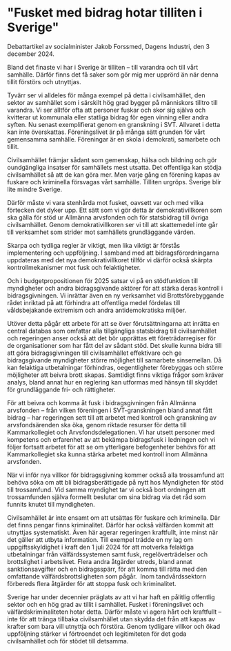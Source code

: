 # "Fusket med bidrag hotar tilliten i Sverige"

Debattartikel av socialminister Jakob Forssmed, Dagens Industri, den 3 december 2024.

Bland det finaste vi har i Sverige är tilliten – till varandra och till vårt samhälle. Därför finns det få saker som gör mig mer upprörd än när denna tillit förstörs och utnyttjas.

Tyvärr ser vi alldeles för många exempel på detta i civilsamhället, den sektor av samhället som i särskilt hög grad bygger på människors tilltro till varandra. Vi ser alltför ofta att personer fuskar och skor sig själva och kvitterar ut kommunala eller statliga bidrag för egen vinning eller andra syften. Nu senast exemplifierat genom en granskning i SVT. Allvaret i detta kan inte överskattas. Föreningslivet är på många sätt grunden för vårt gemensamma samhälle. Föreningar är en skola i demokrati, samarbete och tillit.

Civilsamhället främjar sådant som gemenskap, hälsa och bildning och gör oundgängliga insatser för samhällets mest utsatta. Det offentliga kan stödja civilsamhället så att de kan göra mer. Men varje gång en förening kapas av fuskare och kriminella försvagas vårt samhälle. Tilliten urgröps. Sverige blir lite mindre Sverige.

Därför måste vi vara stenhårda mot fusket, oavsett var och med vilka förtecken det dyker upp. Ett sätt som vi gör detta är demokrativillkoren som ska gälla för stöd ur Allmänna arvsfonden och för statsbidrag till övriga civilsamhället. Genom demokrativillkoren ser vi till att skattemedel inte går till verksamhet som strider mot samhällets grundläggande värden.

Skarpa och tydliga regler är viktigt, men lika viktigt är förstås implementering och uppföljning. I samband med att bidragsförordningarna uppdateras med det nya demokrativillkoret tillför vi därför också skärpta kontrollmekanismer mot fusk och felaktigheter.

Och i budgetpropositionen för 2025 satsar vi på en stödfunktion till myndigheter och andra bidragsgivande aktörer för att stärka deras kontroll i bidragsgivningen. Vi inrättar även en ny verksamhet vid Brottsförebyggande rådet inriktad på att förhindra att offentliga medel fördelas till våldsbejakande extremism och andra antidemokratiska miljöer.

Utöver detta pågår ett arbete för att se över förutsättningarna att inrätta en central databas som omfattar alla tillgängliga statsbidrag till civilsamhället och regeringen anser också att det bör upprättas ett företrädarregiser för de organisationer som har fått del av sådant stöd. Det skulle kunna bidra till att göra bidragsgivningen till civilsamhället effektivare och ge bidragsgivande myndigheter större möjlighet till samarbete sinsemellan. Då kan felaktiga utbetalningar förhindras, oegentligheter förebyggas och större möjligheter att beivra brott skapas. Samtidigt finns viktiga frågor som kräver analys, bland annat hur en reglering kan utformas med hänsyn till skyddet för grundläggande fri- och rättigheter.

För att beivra och komma åt fusk i bidragsgivningen från Allmänna arvsfonden – från vilken föreningen i SVT-granskningen bland annat fått bidrag – har regeringen sett till att arbetet med kontroll och granskning av arvsfondsärenden ska öka, genom riktade resurser för detta till Kammarkollegiet och Arvsfondsdelegationen. Vi har utsett personer med kompetens och erfarenhet av att bekämpa bidragsfusk i ledningen och vi följer fortsatt arbetet för att se om ytterligare befogenheter behövs för att Kammarkollegiet ska kunna stärka arbetet med kontroll inom Allmänna arvsfonden.

När vi inför nya villkor för bidragsgivning kommer också alla trossamfund att behöva söka om att bli bidragsberättigade på nytt hos Myndigheten för stöd till trossamfund. Vid samma myndighet tar vi också bort ordningen att trossamfunden själva formellt beslutar om sina bidrag via det råd som funnits knutet till myndigheten.

Civilsamhället är inte ensamt om att utsättas för fuskare och kriminella. Där det finns pengar finns kriminalitet. Därför har också välfärden kommit att utnyttjas systematiskt. Även här agerar regeringen kraftfullt, inte minst när det gäller att utbyta information. Till exempel trädde en ny lag om uppgiftsskyldighet i kraft den 1 juli 2024 för att motverka felaktiga utbetalningar från välfärdssystemen samt fusk, regelöverträdelser och brottslighet i arbetslivet. Flera andra åtgärder utreds, bland annat sanktionsavgifter och en bidragsspärr, för att komma till rätta med den omfattande välfärdsbrottsligheten som pågår.  Inom tandvårdssektorn förbereds flera åtgärder för att stoppa fusk och kriminalitet.

Sverige har under decennier präglats av att vi har haft en pålitlig offentlig sektor och en hög grad av tillit i samhället. Fusket i föreningslivet och välfärdskriminaliteten hotar detta. Därför måste vi agera hårt och kraftfullt – inte för att tränga tillbaka civilsamhället utan skydda det från att kapas av krafter som bara vill utnyttja och förstöra. Genom tydligare villkor och ökad uppföljning stärker vi förtroendet och legitimiteten för det goda civilsamhället och för stödet till detsamma.
